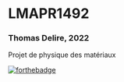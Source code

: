 # LMAPR1492
### Thomas Delire, 2022
Projet de physique des matériaux 

[![forthebadge](https://forthebadge.com/images/badges/powered-by-black-magic.svg)](https://forthebadge.com)

